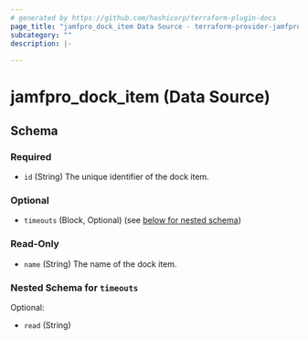 ```yaml
---
# generated by https://github.com/hashicorp/terraform-plugin-docs
page_title: "jamfpro_dock_item Data Source - terraform-provider-jamfpro"
subcategory: ""
description: |-
  
---
```


# jamfpro_dock_item (Data Source)





<!-- schema generated by tfplugindocs -->
## Schema

### Required

- `id` (String) The unique identifier of the dock item.

### Optional

- `timeouts` (Block, Optional) (see [below for nested schema](#nestedblock--timeouts))

### Read-Only

- `name` (String) The name of the dock item.

<a id="nestedblock--timeouts"></a>
### Nested Schema for `timeouts`

Optional:

- `read` (String)
